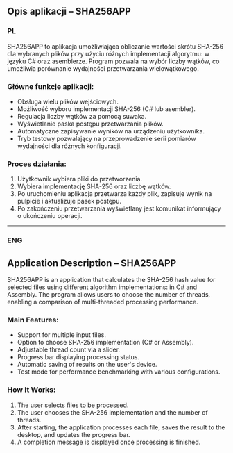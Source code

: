 

## **Opis aplikacji – SHA256APP**  

### **PL**  

SHA256APP to aplikacja umożliwiająca obliczanie wartości skrótu SHA-256 dla wybranych plików przy użyciu różnych implementacji algorytmu: w języku C# oraz asemblerze. Program pozwala na wybór liczby wątków, co umożliwia porównanie wydajności przetwarzania wielowątkowego.  

### **Główne funkcje aplikacji:**  
- Obsługa wielu plików wejściowych.  
- Możliwość wyboru implementacji SHA-256 (C# lub asembler).  
- Regulacja liczby wątków za pomocą suwaka.  
- Wyświetlanie paska postępu przetwarzania plików.  
- Automatyczne zapisywanie wyników na urządzeniu użytkownika.  
- Tryb testowy pozwalający na przeprowadzenie serii pomiarów wydajności dla różnych konfiguracji.  

### **Proces działania:**  
1. Użytkownik wybiera pliki do przetworzenia.  
2. Wybiera implementację SHA-256 oraz liczbę wątków.  
3. Po uruchomieniu aplikacja przetwarza każdy plik, zapisuje wynik na pulpicie i aktualizuje pasek postępu.  
4. Po zakończeniu przetwarzania wyświetlany jest komunikat informujący o ukończeniu operacji.  

---

### **ENG**  

## **Application Description – SHA256APP**  

SHA256APP is an application that calculates the SHA-256 hash value for selected files using different algorithm implementations: in C# and Assembly. The program allows users to choose the number of threads, enabling a comparison of multi-threaded processing performance.  

### **Main Features:**  
- Support for multiple input files.  
- Option to choose SHA-256 implementation (C# or Assembly).  
- Adjustable thread count via a slider.  
- Progress bar displaying processing status.  
- Automatic saving of results on the user's device.  
- Test mode for performance benchmarking with various configurations.  

### **How It Works:**  
1. The user selects files to be processed.  
2. The user chooses the SHA-256 implementation and the number of threads.  
3. After starting, the application processes each file, saves the result to the desktop, and updates the progress bar.  
4. A completion message is displayed once processing is finished.  
